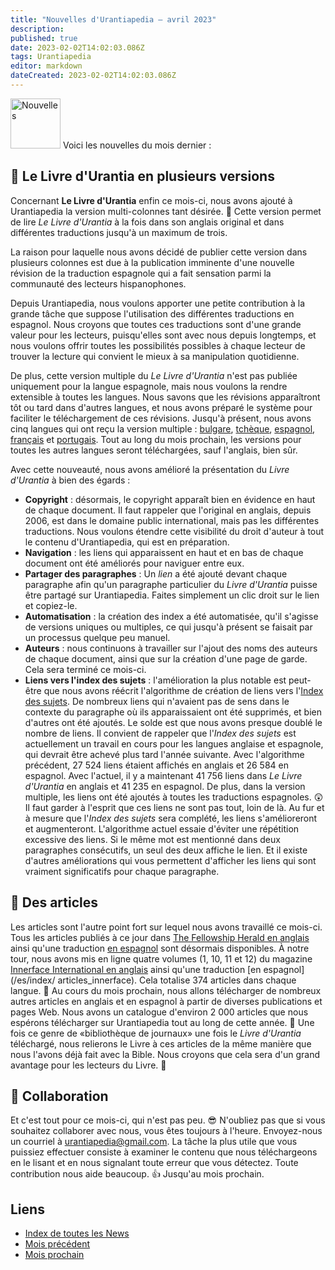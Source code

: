 ```yaml
---
title: "Nouvelles d'Urantiapedia — avril 2023"
description: 
published: true
date: 2023-02-02T14:02:03.086Z
tags: Urantiapedia
editor: markdown
dateCreated: 2023-02-02T14:02:03.086Z
---
```


<img src="/_assets/svg/icon-news.svg" alt="Nouvelles" style="width: 80px;"> Voici les nouvelles du mois dernier : 

## :blue_book: Le Livre d'Urantia en plusieurs versions 

Concernant **Le Livre d'Urantia** enfin ce mois-ci, nous avons ajouté à Urantiapedia la version multi-colonnes tant désirée. :clap: Cette version permet de lire _Le Livre d'Urantia_ à la fois dans son anglais original et dans différentes traductions jusqu'à un maximum de trois.

La raison pour laquelle nous avons décidé de publier cette version dans plusieurs colonnes est due à la publication imminente d'une nouvelle révision de la traduction espagnole qui a fait sensation parmi la communauté des lecteurs hispanophones. 

Depuis Urantiapedia, nous voulons apporter une petite contribution à la grande tâche que suppose l'utilisation des différentes traductions en espagnol. Nous croyons que toutes ces traductions sont d'une grande valeur pour les lecteurs, puisqu'elles sont avec nous depuis longtemps, et nous voulons offrir toutes les possibilités possibles à chaque lecteur de trouver la lecture qui convient le mieux à sa manipulation quotidienne.

De plus, cette version multiple du _Le Livre d'Urantia_ n'est pas publiée uniquement pour la langue espagnole, mais nous voulons la rendre extensible à toutes les langues. Nous savons que les révisions apparaîtront tôt ou tard dans d'autres langues, et nous avons préparé le système pour faciliter le téléchargement de ces révisions. Jusqu'à présent, nous avons cinq langues qui ont reçu la version multiple : [bulgare](/bg/The_Urantia_Book_Multiple/Index), [tchèque](/cs/The_Urantia_Book_Multiple/Index), [espagnol](/es/The_Urantia_Book_Multiple/Index), [français](/fr/The_Urantia_Book_Multiple/Index) et [portugais](/pt/The_Urantia_Book_Multiple/Index). Tout au long du mois prochain, les versions pour toutes les autres langues seront téléchargées, sauf l'anglais, bien sûr.

Avec cette nouveauté, nous avons amélioré la présentation du _Livre d'Urantia_ à bien des égards :
- **Copyright** : désormais, le copyright apparaît bien en évidence en haut de chaque document. Il faut rappeler que l'original en anglais, depuis 2006, est dans le domaine public international, mais pas les différentes traductions. Nous voulons étendre cette visibilité du droit d'auteur à tout le contenu d'Urantiapedia, qui est en préparation. 
- **Navigation** : les liens qui apparaissent en haut et en bas de chaque document ont été améliorés pour naviguer entre eux. 
- **Partager des paragraphes** : Un *lien* a été ajouté devant chaque paragraphe afin qu'un paragraphe particulier du _Livre d'Urantia_ puisse être partagé sur Urantiapedia. Faites simplement un clic droit sur le lien et copiez-le.
- **Automatisation** : la création des index a été automatisée, qu'il s'agisse de versions uniques ou multiples, ce qui jusqu'à présent se faisait par un processus quelque peu manuel.
- **Auteurs** : nous continuons à travailler sur l'ajout des noms des auteurs de chaque document, ainsi que sur la création d'une page de garde. Cela sera terminé ce mois-ci.
- **Liens vers l'index des sujets** : l'amélioration la plus notable est peut-être que nous avons réécrit l'algorithme de création de liens vers l'[Index des sujets](/en/index/topics). De nombreux liens qui n'avaient pas de sens dans le contexte du paragraphe où ils apparaissaient ont été supprimés, et bien d'autres ont été ajoutés. Le solde est que nous avons presque doublé le nombre de liens. Il convient de rappeler que l'_Index des sujets_ est actuellement un travail en cours pour les langues anglaise et espagnole, qui devrait être achevé plus tard l'année suivante. Avec l'algorithme précédent, 27 524 liens étaient affichés en anglais et 26 584 en espagnol. Avec l'actuel, il y a maintenant 41 756 liens dans _Le Livre d'Urantia_ en anglais et 41 235 en espagnol. De plus, dans la version multiple, les liens ont été ajoutés à toutes les traductions espagnoles. :astonished: Il faut garder à l'esprit que ces liens ne sont pas tout, loin de là. Au fur et à mesure que l'_Index des sujets_ sera complété, les liens s'amélioreront et augmenteront. L'algorithme actuel essaie d'éviter une répétition excessive des liens. Si le même mot est mentionné dans deux paragraphes consécutifs, un seul des deux affiche le lien. Et il existe d'autres améliorations qui vous permettent d'afficher les liens qui sont vraiment significatifs pour chaque paragraphe.

## :page_with_curl: Des articles

Les articles sont l'autre point fort sur lequel nous avons travaillé ce mois-ci. Tous les articles publiés à ce jour dans [The Fellowship Herald en anglais](/en/index/articles_herald) ainsi qu'une traduction [en espagnol](/es/index/articles_herald) sont désormais disponibles. À notre tour, nous avons mis en ligne quatre volumes (1, 10, 11 et 12) du magazine [Innerface International en anglais](/en/index/articles_innerface) ainsi qu'une traduction [en espagnol](/es/index/ articles_innerface). Cela totalise 374 articles dans chaque langue. :clap: Au cours du mois prochain, nous allons télécharger de nombreux autres articles en anglais et en espagnol à partir de diverses publications et pages Web. Nous avons un catalogue d'environ 2 000 articles que nous espérons télécharger sur Urantiapedia tout au long de cette année. :pray: Une fois ce genre de «bibliothèque de journaux» une fois le _Livre d'Urantia_ téléchargé, nous relierons le Livre à ces articles de la même manière que nous l'avons déjà fait avec la Bible. Nous croyons que cela sera d'un grand avantage pour les lecteurs du Livre. :blue_heart:

## :blue_heart: Collaboration 

Et c'est tout pour ce mois-ci, qui n'est pas peu. :sunglasses: N'oubliez pas que si vous souhaitez collaborer avec nous, vous êtes toujours à l'heure. Envoyez-nous un courriel à urantiapedia@gmail.com. La tâche la plus utile que vous puissiez effectuer consiste à examiner le contenu que nous téléchargeons en le lisant et en nous signalant toute erreur que vous détectez. Toute contribution nous aide beaucoup. :+1: Jusqu'au mois prochain. 

## Liens 

- [Index de toutes les News](/fr/news) 
- [Mois précédent](/fr/news/2023/03)
- [Mois prochain](/fr/news/2023/05)